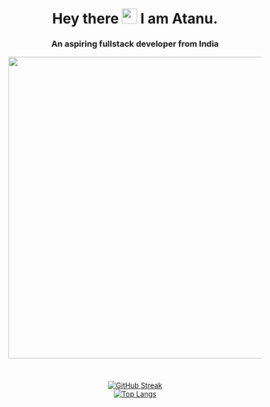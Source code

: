 <h1 align="center">Hey there <img src="https://raw.githubusercontent.com/MartinHeinz/MartinHeinz/master/wave.gif" width="30px"> I am Atanu.</h1>
<h3 align="center">An aspiring fullstack developer from India</h3>
<p align=center>
<img src="https://media4.giphy.com/media/ASy3PKVFnk7ZK/giphy.gif?cid=ecf05e47p5xhpagghe7rbf73wfwpo1hd70h6m5r1umia0257&rid=giphy.gif&ct=g" width=600>
</p>
<br>
<div align=center>
  
[![GitHub Streak](http://github-readme-streak-stats.herokuapp.com?user=zabuja&theme=cobalt&hide_border=true&fire=fcce00&ring=fcce00)](https://github.com/zabuja)  
[![Top Langs](https://github-readme-stats.vercel.app/api/top-langs/?username=zabuja&theme=cobalt&layout=compact&card_width=400px&hide_border=true)](https://github.com/zabuja/github-readme-stats)

</div>



